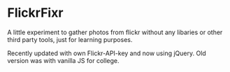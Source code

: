 # FlickrFixr

A little experiment to gather photos from flickr without any libaries or other third party tools, just for learning purposes.

Recently updated with own Flickr-API-key and now using jQuery. Old version was with vanilla JS for college.
